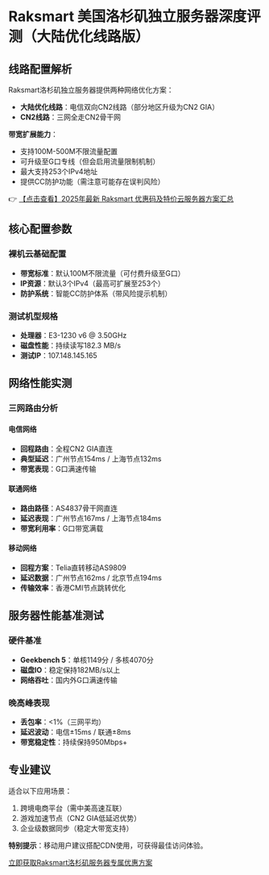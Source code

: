 # Raksmart 美国洛杉矶独立服务器深度评测（大陆优化线路版）

## 线路配置解析
Raksmart洛杉矶独立服务器提供两种网络优化方案：
- **大陆优化线路**：电信双向CN2线路（部分地区升级为CN2 GIA）
- **CN2线路**：三网全走CN2骨干网

**带宽扩展能力**：
- 支持100M-500M不限流量配置
- 可升级至G口专线（但会启用流量限制机制）
- 最大支持253个IPv4地址
- 提供CC防护功能（需注意可能存在误判风险）

👉 [【点击查看】2025年最新 Raksmart 优惠码及特价云服务器方案汇总](https://bit.ly/raksmart)

## 核心配置参数
### 裸机云基础配置
- **带宽标准**：默认100M不限流量（可付费升级至G口）
- **IP资源**：默认3个IPv4（最高可扩展至253个）
- **防护系统**：智能CC防护体系（带风险提示机制）

### 测试机型规格
- **处理器**：E3-1230 v6 @ 3.50GHz
- **磁盘性能**：持续读写182.3 MB/s
- **测试IP**：107.148.145.165

## 网络性能实测
### 三网路由分析
#### 电信网络
- **回程路由**：全程CN2 GIA直连
- **典型延迟**：广州节点154ms / 上海节点132ms
- **带宽表现**：G口满速传输

#### 联通网络
- **路由路径**：AS4837骨干网直连
- **延迟表现**：广州节点167ms / 上海节点184ms
- **带宽利用率**：G口带宽满载

#### 移动网络
- **回程方案**：Telia直转移动AS9809
- **延迟数据**：广州节点162ms / 北京节点194ms
- **传输效率**：香港CMI节点跳转优化

## 服务器性能基准测试
### 硬件基准
- **Geekbench 5**：单核1149分 / 多核4070分
- **磁盘IO**：稳定保持182MB/s以上
- **网络吞吐**：国内外G口满速传输

### 晚高峰表现
- **丢包率**：<1%（三网平均）
- **延迟波动**：电信±15ms / 联通±8ms
- **带宽稳定性**：持续保持950Mbps+

## 专业建议
适合以下应用场景：
1. 跨境电商平台（需中美高速互联）
2. 游戏加速节点（CN2 GIA低延迟优势）
3. 企业级数据同步（稳定大带宽支持）

**特别提示**：移动用户建议搭配CDN使用，可获得最佳访问体验。

[立即获取Raksmart洛杉矶服务器专属优惠方案](https://bit.ly/raksmart)